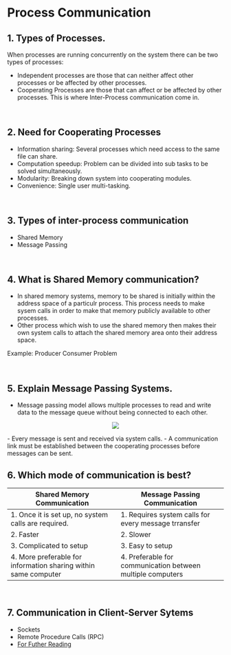 # Process Communication

## 1. Types of Processes.
When processes are running concurrently on the system there can be two types of processes:
- Independent processes are those that can neither affect other processes or be affected by other processes.
- Cooperating Processes are those that can affect or be affected by other processes. This is where Inter-Process communication come in.

<br/>

## 2. Need for Cooperating Processes
- Information sharing: Several processes which need access to the same file can share.
- Computation speedup: Problem can be divided into sub tasks to be solved simultaneously.
- Modularity: Breaking down system into cooperating modules.
- Convenience: Single user multi-tasking.

<br/>

## 3. Types of inter-process communication
- Shared Memory
- Message Passing

<br/>

## 4. What is Shared Memory communication?
- In shared memory systems, memory to be shared is initially within the address space of a particulr process. This process needs to make sysem calls in order to make that memory publicly available to other processes.
- Other process which wish to use the shared memory then makes their own system calls to attach the shared memory area onto their address space.

Example: Producer Consumer Problem

<br/>

## 5. Explain Message Passing Systems.
- Message passing model allows multiple processes to read and write data to the message queue without being connected to each other.
<p align="center">
    <img src="https://www.tutorialspoint.com/assets/questions/media/12665/Message%20passing%20modell.PNG">
</p>
- Every message is sent and received via system calls.
- A communication link must be established between the cooperating processes before messages can be sent.

<br/>

## 6. Which mode of communication is best?
| Shared Memory Communication                                     | Message Passing Communication                              |
|-----------------------------------------------------------------|------------------------------------------------------------|
| 1. Once it is set up, no system calls are required.             | 1. Requires system calls for every message trransfer       |
| 2. Faster                                                       | 2. Slower                                                  |
| 3. Complicated to setup                                         | 3. Easy to setup                                           |
| 4. More preferable for information sharing within same computer | 4. Preferable for communication between multiple computers |

<br/>

## 7. Communication in Client-Server Sytems
- Sockets
- Remote Procedure Calls (RPC)
- [For Futher Reading](https://www2.cs.uic.edu/~jbell/CourseNotes/OperatingSystems/3_Processes.html)
